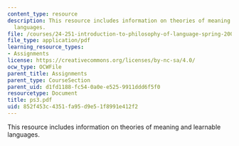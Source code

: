 ```yaml
---
content_type: resource
description: This resource includes information on theories of meaning and learnable
  languages.
file: /courses/24-251-introduction-to-philosophy-of-language-spring-2006/852f453c4351fa95d9e51f8991e412f2_ps3.pdf
file_type: application/pdf
learning_resource_types:
- Assignments
license: https://creativecommons.org/licenses/by-nc-sa/4.0/
ocw_type: OCWFile
parent_title: Assignments
parent_type: CourseSection
parent_uid: d1fd1188-fc54-0a0e-e525-9911ddd6f5f0
resourcetype: Document
title: ps3.pdf
uid: 852f453c-4351-fa95-d9e5-1f8991e412f2
---
```

This resource includes information on theories of meaning and learnable languages.